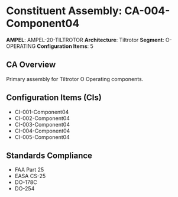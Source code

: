 # Constituent Assembly: CA-004-Component04

**AMPEL**: AMPEL-20-TILTROTOR
**Architecture**: Tiltrotor
**Segment**: O-OPERATING
**Configuration Items**: 5

## CA Overview
Primary assembly for Tiltrotor O Operating components.

## Configuration Items (CIs)
- CI-001-Component04
- CI-002-Component04
- CI-003-Component04
- CI-004-Component04
- CI-005-Component04

## Standards Compliance
- FAA Part 25
- EASA CS-25
- DO-178C
- DO-254
